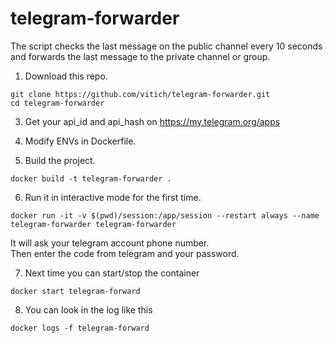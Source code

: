 # telegram-forwarder
The script checks the last message on the public channel every 10 seconds and forwards the last message to the private channel or group.

1) Download this repo.<br />
```
git clone https://github.com/vitich/telegram-forwarder.git
cd telegram-forwarder
```
3) Get your api_id and api_hash on https://my.telegram.org/apps<br />

4) Modify ENVs in Dockerfile.<br />

5) Build the project.<br />
```
docker build -t telegram-forwarder .
```
6) Run it in interactive mode for the first time.<br />
```
docker run -it -v $(pwd)/session:/app/session --restart always --name telegram-forwarder telegram-forwarder
```
It will ask your telegram account phone number.<br />
Then enter the code from telegram and your password.<br />

7) Next time you can start/stop the container <br />
```
docker start telegram-forward
```
8) You can look in the log like this
```
docker logs -f telegram-forward
```
